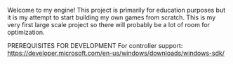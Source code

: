 Welcome to my engine! This project is primarily for education purposes but it is my attempt to start building my own games from scratch. 
This is my very first large scale project so there will probably be a lot of room for optimization.  

PREREQUISITES FOR DEVELOPMENT
For controller support: https://developer.microsoft.com/en-us/windows/downloads/windows-sdk/
